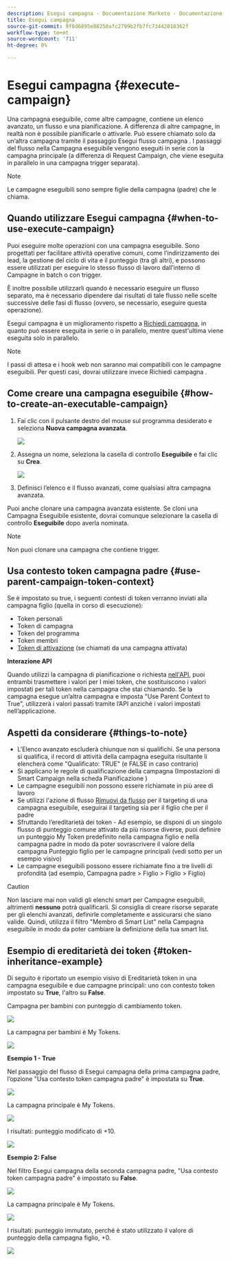 ```yaml
---
description: Esegui campagna - Documentazione Marketo - Documentazione del prodotto
title: Esegui campagna
source-git-commit: 9f8d6895e88250afc2799b2fb7fc73442018362f
workflow-type: tm+mt
source-wordcount: '711'
ht-degree: 0%

---
```


# Esegui campagna {#execute-campaign}

Una campagna eseguibile, come altre campagne, contiene un elenco avanzato, un flusso e una pianificazione. A differenza di altre campagne, in realtà non è possibile pianificarle o attivarle. Può essere chiamato solo da un’altra campagna tramite il passaggio Esegui flusso campagna . I passaggi del flusso nella Campagna eseguibile vengono eseguiti in serie con la campagna principale (a differenza di Request Campaign, che viene eseguita in parallelo in una campagna trigger separata).

>[!NOTE]
>
>Le campagne eseguibili sono sempre figlie della campagna (padre) che le chiama.

## Quando utilizzare Esegui campagna {#when-to-use-execute-campaign}

Puoi eseguire molte operazioni con una campagna eseguibile. Sono progettati per facilitare attività operative comuni, come l’indirizzamento dei lead, la gestione del ciclo di vita e il punteggio (tra gli altri), e possono essere utilizzati per eseguire lo stesso flusso di lavoro dall’interno di Campagne in batch o con trigger.

È inoltre possibile utilizzarli quando è necessario eseguire un flusso separato, ma è necessario dipendere dai risultati di tale flusso nelle scelte successive delle fasi di flusso (ovvero, se necessario, eseguire questa operazione).

Esegui campagna è un miglioramento rispetto a [Richiedi campagna](/help/marketo/product-docs/core-marketo-concepts/smart-campaigns/flow-actions/request-campaign.md), in quanto può essere eseguita in serie o in parallelo, mentre quest&#39;ultima viene eseguita solo in parallelo.

>[!NOTE]
>
>I passi di attesa e i hook web non saranno mai compatibili con le campagne eseguibili. Per questi casi, dovrai utilizzare invece Richiedi campagna .

## Come creare una campagna eseguibile {#how-to-create-an-executable-campaign}

1. Fai clic con il pulsante destro del mouse sul programma desiderato e seleziona **Nuova campagna avanzata**.

   ![](assets/execute-campaign-1.png)

1. Assegna un nome, seleziona la casella di controllo **Eseguibile** e fai clic su **Crea**.

   ![](assets/execute-campaign-2.png)

1. Definisci l’elenco e il flusso avanzati, come qualsiasi altra campagna avanzata.

Puoi anche clonare una campagna avanzata esistente. Se cloni una Campagna Eseguibile esistente, dovrai comunque selezionare la casella di controllo **Eseguibile** dopo averla nominata.

>[!NOTE]
>
>Non puoi clonare una campagna che contiene trigger.

## Usa contesto token campagna padre {#use-parent-campaign-token-context}

Se è impostato su true, i seguenti contesti di token verranno inviati alla campagna figlio (quella in corso di esecuzione):

* Token personali
* Token di campagna
* Token del programma
* Token membri
* [Token di attivazione](/help/marketo/product-docs/marketo-sales-insight/msi-for-salesforce/features/tabs-in-the-msi-panel/interesting-moments/trigger-tokens-for-interesting-moments.md)  (se chiamati da una campagna attivata)

**Interazione API**

Quando utilizzi la campagna di pianificazione o richiesta [nell&#39;API](https://developers.marketo.com/rest-api/assets/smart-campaigns/#batch), puoi entrambi trasmettere i valori per I miei token, che sostituiscono i valori impostati per tali token nella campagna che stai chiamando. Se la campagna esegue un’altra campagna e imposta &quot;Use Parent Context to True&quot;, utilizzerà i valori passati tramite l’API anziché i valori impostati nell’applicazione.

## Aspetti da considerare {#things-to-note}

* L&#39;Elenco avanzato escluderà chiunque non si qualifichi. Se una persona si qualifica, il record di attività della campagna eseguita risultante li elencherà come &quot;Qualificato: TRUE&quot; (e FALSE in caso contrario)
* Si applicano le regole di qualificazione della campagna (Impostazioni di Smart Campaign nella scheda Pianificazione )
* Le campagne eseguibili non possono essere richiamate in più aree di lavoro
* Se utilizzi l&#39;azione di flusso [Rimuovi da flusso](/help/marketo/product-docs/core-marketo-concepts/smart-campaigns/flow-actions/remove-from-flow.md) per il targeting di una campagna eseguibile, eseguirai il targeting sia per il figlio che per il padre
* Sfruttando l’ereditarietà dei token - Ad esempio, se disponi di un singolo flusso di punteggio comune attivato da più risorse diverse, puoi definire un punteggio My Token predefinito nella campagna figlio e nella campagna padre in modo da poter sovrascrivere il valore della campagna Punteggio figlio per le campagne principali (vedi sotto per un esempio visivo)
* Le campagne eseguibili possono essere richiamate fino a tre livelli di profondità (ad esempio, Campagna padre > Figlio > Figlio > Figlio)

>[!CAUTION]
>
>Non lasciare mai non validi gli elenchi smart per Campagne eseguibili, altrimenti **nessuno** potrà qualificarli. Si consiglia di creare risorse separate per gli elenchi avanzati, definirle completamente e assicurarsi che siano valide. Quindi, utilizza il filtro &quot;Membro di Smart List&quot; nella Campagna eseguibile in modo da poter cambiare la definizione della tua smart list.

## Esempio di ereditarietà dei token {#token-inheritance-example}

Di seguito è riportato un esempio visivo di Ereditarietà token in una campagna eseguibile e due campagne principali: uno con contesto token impostato su **True**, l&#39;altro su **False**.

Campagna per bambini con punteggio di cambiamento token.

![](assets/execute-campaign-3.png)

La campagna per bambini è My Tokens.

![](assets/execute-campaign-4.png)

**Esempio 1 - True**

Nel passaggio del flusso di Esegui campagna della prima campagna padre, l’opzione &quot;Usa contesto token campagna padre&quot; è impostata su **True**.

![](assets/execute-campaign-5.png)

La campagna principale è My Tokens.

![](assets/execute-campaign-6.png)

I risultati: punteggio modificato di +10.

![](assets/execute-campaign-7.png)

**Esempio 2: False**

Nel filtro Esegui campagna della seconda campagna padre, &quot;Usa contesto token campagna padre&quot; è impostato su **False**.

![](assets/execute-campaign-8.png)

La campagna principale è My Tokens.

![](assets/execute-campaign-9.png)

I risultati: punteggio immutato, perché è stato utilizzato il valore di punteggio della campagna figlio, +0.

![](assets/execute-campaign-10.png)
